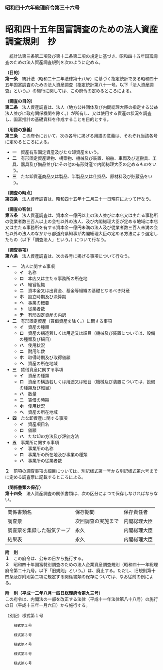 ### 昭和四十六年総理府令第三十六号  
# 昭和四十五年国富調査のための法人資産調査規則　抄  
　統計法第三条第二項及び第十二条第二項の規定に基づき、昭和四十五年国富調査のための法人資産調査規則を次のように定める。  
  
**（目的）**  
**第一条**　統計法（昭和二十二年法律第十八号）に基づく指定統計である昭和四十五年国富調査のための法人資産調査（指定統計第八十一号。以下「法人資産調査」という。）の施行に関しては、この府令の定めるところによる。  
  
**（調査の目的）**  
**第二条**　法人資産調査は、法人（地方公共団体及び内閣総理大臣の指定する公益法人並びに政府関係機関を除く。）が所有し、又は使用する資産の状況を調査し、国富推計の基礎資料を作成することを目的とする。  
  
**（用語の意義）**  
**第三条**　この府令において、次の各号に掲げる用語の意義は、それぞれ当該各号に定めるところによる。  
* **一**　資産有形固定資産及びたな卸資産をいう。  
* **二**　有形固定資産建物、構築物、機械及び装置、船舶、車両及び運搬具、工具、器具及び備品並びにその他の有形財産で内閣総理大臣の定めるものをいう。  
* **三**　たな卸資産商品又は製品、半製品又は仕掛品、原材料及び貯蔵品をいう。  
  
**（調査の時点）**  
**第四条**　法人資産調査は、昭和四十五年十二月三十一日現在によつて行なう。  
  
**（調査の客体）**  
**第五条**　法人資産調査は、資本金一億円以上の法人並びに本店又は主たる事務所の従業者数三百人以上の会社以外の法人、及び内閣総理大臣が定める地域に本店又は主たる事務所を有する資本金一億円未満の法人及び従業者数三百人未満の会社以外の法人のなかから都道府県知事が内閣総理大臣の定める方法により選定したもの（以下「調査法人」という。）について行なう。  
  
**（調査事項）**  
**第六条**　法人資産調査は、次の各号に掲げる事項について行なう。  
* **一**　法人に関する事項  
	* **イ**　名称  
	* **ロ**　本店又は主たる事務所の所在地  
	* **ハ**　経営組織  
	* **ニ**　資本金又は出資金、基金等組織の基礎となるべき財産  
	* **ホ**　設立時期及び決算期  
	* **ヘ**　事業の概要  
	* **ト**　従業者数  
	* **チ**　有形固定資産の内訳  
* **二**　有形固定資産（賃借資産を除く。）に関する事項  
	* **イ**　資産の種類  
	* **ロ**　資産の構造若しくは用途又は細目（機械及び装置については、設備の種類及び細目）  
	* **ハ**　使用状況  
	* **ニ**　耐用年数  
	* **ホ**　取得時期及び取得価額  
	* **ヘ**　資産の所在地域  
* **三**　賃借資産に関する事項  
	* **イ**　資産の種類  
	* **ロ**　資産の構造若しくは用途又は細目（機械及び装置については、設備の種類及び細目）  
	* **ハ**　数量  
	* **ニ**　賃借の時期  
	* **ホ**　使用状況  
	* **ヘ**　資産の所在地域  
* **四**　たな卸資産に関する事項  
	* **イ**　資産項目名  
	* **ロ**　価額  
	* **ハ**　たな卸の方法及び評価方法  
* **五**　事業所に関する事項  
	* **イ**　事業所の名称  
	* **ロ**　事業所の所在地及び事業の種類  
	* **ハ**　事業所の従業者数  
  
**２**　前項の調査事項の細目については、別記様式第一号から別記様式第六号までに定める調査票に記載するところによる。  
  
**（関係書類の保存）**  
**第十四条**　法人資産調査の関係書類は、次の区分によつて保存しなければならない。  

||||  
| --- | --- | --- |  
|関係書類名|保存期間|保存責任者|  
|調査票|次回調査の実施まで|内閣総理大臣|  
|調査票を集録した磁気テープ|永久|内閣総理大臣|  
|結果表|永久|内閣総理大臣|  
  
  
**附　則**  
**１**　この府令は、公布の日から施行する。  
**２**　昭和四十年国富特別調査のための法人企業資産調査規則（昭和四十一年総理府令第二十九号。以下「旧規則」という。）は、廃止する。ただし、旧規則第十四条及び附則第二項に規定する関係書類の保存については、なお従前の例による。  
  
**附　則（平成一二年八月一四日総理府令第九三号）**  
この府令は、内閣法の一部を改正する法律（平成十一年法律第八十八号）の施行の日（平成十三年一月六日）から施行する。  
  
（別記）様式第１号
          
        様式第２号
          
        様式第３号
          
        様式第４号
          
        様式第５号
          
        様式第６号
          
        